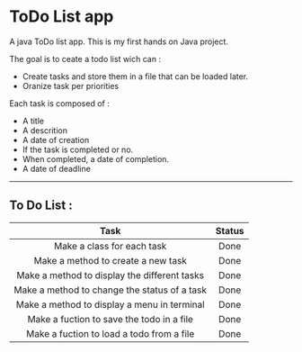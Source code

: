 # ToDo List app
A java ToDo list app.
This is my first hands on Java project. 

The goal is to ceate a todo list wich can :
 - Create tasks and store them in a file that can be loaded later.
 - Oranize task per priorities

Each task is composed of :
 - A title
 - A descrition
 - A date of creation
 - If the task is completed or no.
 - When completed, a date of completion.
 - A date of deadline

 ***

 ## To Do List :
 |                   **Task**                   |   **Status** |
 |:--------------------------------------------:|:-----------:|
 |          Make a class for each task          |      Done   |
 |      Make a method to create a new task      |      Done   |
 | Make a method to display the different tasks |      Done   |
 | Make a method to change the status of a task |      Done   |
 | Make a method to display a menu in terminal  |      Done   |
 |  Make a fuction to save the todo in a file   |      Done   |
 |  Make a fuction to load a todo from a file   |      Done   |
